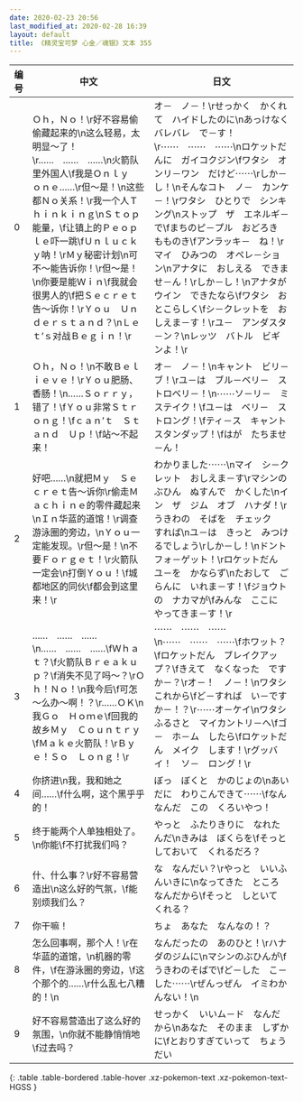 ```yaml
---
date: 2020-02-23 20:56
last_modified_at: 2020-02-28 16:39
layout: default
title: 《精灵宝可梦 心金／魂银》文本 355
---
```

| 编号 | 中文 | 日文 |
| ---- | ---- | ---- |
| 0 | Ｏｈ，Ｎｏ！\r好不容易偷偷藏起来的\n这么轻易，太明显～了！\r……　……　……\n火箭队里外国人\f我是Ｏｎｌｙ　ｏｎｅ……\r但～是！\n这些都Ｎｏ关系！\r我一个人Ｔｈｉｎｋｉｎｇ\nＳｔｏｐ能量，\f让镇上的Ｐｅｏｐｌｅ吓一跳\fＵｎｌｕｃｋｙ呐！\rＭｙ秘密计划\n可不～能告诉你！\r但～是！\n你要是能Ｗｉｎ\f我就会很男人的\f把Ｓｅｃｒｅｔ告～诉你！\rＹｏｕ　Ｕｎｄｅｒｓｔａｎｄ？\nＬｅｔ’ｓ对战Ｂｅｇｉｎ！\r | オ－　ノ－！\rせっかく　かくれて　ハイドしたのに\nあっけなく　バレバレ　で－す！\r⋯⋯　⋯⋯　⋯⋯\nロケットだんに　ガイコクジン\fワタシ　オンリ－ワン　だけど⋯⋯\rしか－し！\nそんなコト　ノ－　カンケ－！\rワタシ　ひとりで　シンキング\nストップ　ザ　エネルギ－で\fまちのピ－プル　おどろき　もものき\fアンラッキ－　ね！\rマイ　ひみつの　オペレ－ション\nアナタに　おしえる　できませ－ん！\rしか－し！\nアナタが　ウイン　できたなら\fワタシ　おとこらしく\fシ－クレットを　おしえま－す！\rユ－　アンダスタ－ン？\nレッツ　バトル　ビギンよ！\r |
| 1 | Ｏｈ，Ｎｏ！\n不敢Ｂｅｌｉｅｖｅ！\rＹｏｕ肥肠、香肠！\n……Ｓｏｒｒｙ，错了！\fＹｏｕ非常Ｓｔｒｏｎｇ！\fｃａｎ’ｔ　Ｓｔａｎｄ　Ｕｐ！\f站～不起来！ | オ－　ノ－！\nキャント　ビリ－ブ！\rユ－は　ブル－ベリ－　ストロベリ－！\n⋯⋯ソ－リ－　ミステイク！\fユ－は　ベリ－　ストロング！\fティ－ス　キャント　スタンダップ！\fはが　たちませ－ん！ |
| 2 | 好吧……\n就把Ｍｙ　Ｓｅｃｒｅｔ告～诉你\r偷走Ｍａｃｈｉｎｅ的零件藏起来\nＩｎ华蓝的道馆！\r调查游泳圈的旁边，\nＹｏｕ一定能发现。\r但～是！\n不要Ｆｏｒｇｅｔ！\r火箭队一定会\n打倒Ｙｏｕ！\f城都地区的同伙\f都会到这里来！\r | わかりました⋯⋯\nマイ　シ－クレット　おしえま－す\rマシンのぶひん　ぬすんで　かくした\nイン　ザ　ジム　オブ　ハナダ！\rうきわの　そばを　チェック　すれば\nユ－は　きっと　みつけるでしょう\rしか－し！\nドント　フォ－ゲット！\rロケットだん　ユ－を　かならず\nたおして　ごらんに　いれま－す！\fジョウトの　ナカマが\fみんな　ここに　やってきま－す！\r |
| 3 | ……　……　……\n……　……　……\fＷｈａｔ？\f火箭队Ｂｒｅａｋｕｐ？\f消失不见了吗～？\rＯｈ！Ｎｏ！\n我今后\f可怎～么办～啊！？\r……ＯＫ\n我Ｇｏ　Ｈｏｍｅ\f回我的故乡Ｍｙ　Ｃｏｕｎｔｒｙ\fＭａｋｅ火箭队！\rＢｙｅ！Ｓｏ　Ｌｏｎｇ！\r | ⋯⋯　⋯⋯　⋯⋯\n⋯⋯　⋯⋯　⋯⋯\fホワット？\fロケットだん　ブレイクアップ？\fきえて　なくなった　ですか－？\rオ－！　ノ－！\nワタシ　これから\fど－すれば　い－ですか－！？\r⋯⋯オ－ケイ\nワタシ　ふるさと　マイカントリ－へ\fゴ－　ホ－ム　したら\fロケットだん　メイク　します！\rグッバイ！　ソ－　ロング！\r |
| 4 | 你挤进\n我，我和她之间……\f什么啊，这个黑乎乎的！ | ぼっ　ぼくと　かのじょの\nあいだに　わりこんできて⋯⋯\fなんなんだ　この　くろいやつ！ |
| 5 | 终于能两个人单独相处了。\n你能\f不打扰我们吗？ | やっと　ふたりきりに　なれたんだ\nきみは　ぼくらを\fそっと　しておいて　くれるだろ？ |
| 6 | 什、什么事？\r好不容易营造出\n这么好的气氛，\f能别烦我们么？ | な　なんだい？\rやっと　いいふんいきに\nなってきた　ところ　なんだから\fそっと　しといて　くれる？ |
| 7 | 你干嘛！ | ちょ　あなた　なんなの！？ |
| 8 | 怎么回事啊，那个人！\r在华蓝的道馆，\n机器的零件，\f在游泳圈的旁边，\f这个那个的……\r什么乱七八糟的！\n | なんだったの　あのひと！\rハナダのジムに\nマシンのぶひんが\fうきわのそばで\fど－した　こ－した⋯⋯\rぜんっぜん　イミわかんない！\n |
| 9 | 好不容易营造出了这么好的氛围，\n你就不能静悄悄地\f过去吗？ | せっかく　いいム－ド　なんだから\nあなた　そのまま　しずかに\fとおりすぎていって　ちょうだい |
{: .table .table-bordered .table-hover .xz-pokemon-text .xz-pokemon-text-HGSS }